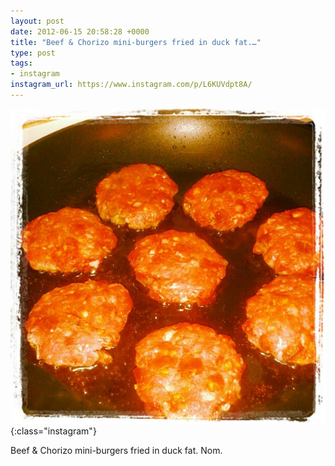 ```yaml
---
layout: post
date: 2012-06-15 20:58:28 +0000
title: "Beef & Chorizo mini-burgers fried in duck fat.…"
type: post
tags:
- instagram
instagram_url: https://www.instagram.com/p/L6KUVdpt8A/
---
```


![Instagram - L6KUVdpt8A](/assets/L6KUVdpt8A.jpg){:class="instagram"}

Beef & Chorizo mini-burgers fried in duck fat. Nom.
